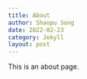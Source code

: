 ```yaml
---
title: About
author: Shaopu Song
date: 2022-02-23
category: Jekyll
layout: post
---
```


This is an about page.
